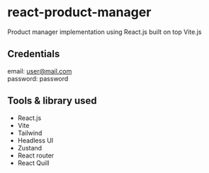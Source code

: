 # react-product-manager
Product manager implementation using React.js built on top Vite.js

## Credentials
email: user@mail.com \
password: password

## Tools & library used
- React.js
- Vite
- Tailwind
- Headless UI
- Zustand
- React router
- React Quill
